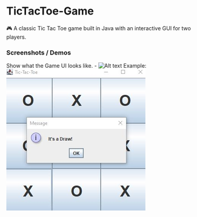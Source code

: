 # TicTacToe-Game
🎮 A classic Tic Tac Toe game built in Java with an interactive GUI for two players.
### Screenshots / Demos
Show what the Game UI looks like. - ![Alt text](https://github.com/username/repo/assets/image.png)
Example: ![Preview](https://github.com/tarunjyoti12/TicTacToe-Game/blob/main/Snapshot%20of%20TTT%20Game.JPG)

